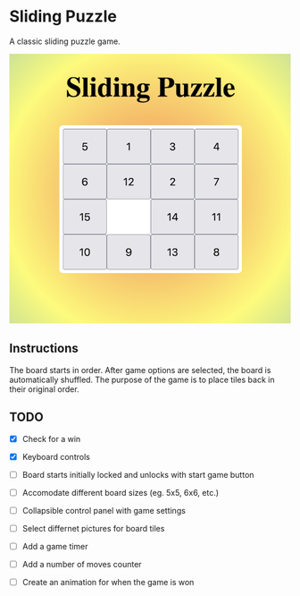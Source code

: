 # Sliding Puzzle
A classic sliding puzzle game. 

![sliding-puzzle.png](./screenshots/sliding-puzzle.png?raw=true "Game Screenshot")

## Instructions
The board starts in order. After game options are selected, the board is
automatically shuffled. The purpose of the game is to place tiles back
in their original order.

## TODO 
- [x] Check for a win
- [x] Keyboard controls
- [ ] Board starts initially locked and unlocks with start game button
- [ ] Accomodate different board sizes (eg. 5x5, 6x6, etc.)
- [ ] Collapsible control panel with game settings
- [ ] Select differnet pictures for board tiles
- [ ] Add a game timer
- [ ] Add a number of moves counter
- [ ] Create an animation for when the game is won

